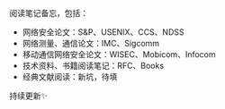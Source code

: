 阅读笔记备忘，包括：

* 网络安全论文：S&P、USENIX、CCS、NDSS
* 网络测量、通信论文：IMC、Sigcomm
* 移动通信网络安全论文：WISEC、Mobicom、Infocom
* 技术资料、书籍阅读笔记：RFC、Books
* 经典文献阅读：新坑，待填

持续更新✨
